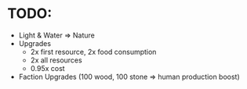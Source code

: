 # TODO:

* Light & Water => Nature
* Upgrades
  * 2x first resource, 2x food consumption
  * 2x all resources
  * 0.95x cost
* Faction Upgrades (100 wood, 100 stone => human production boost)
